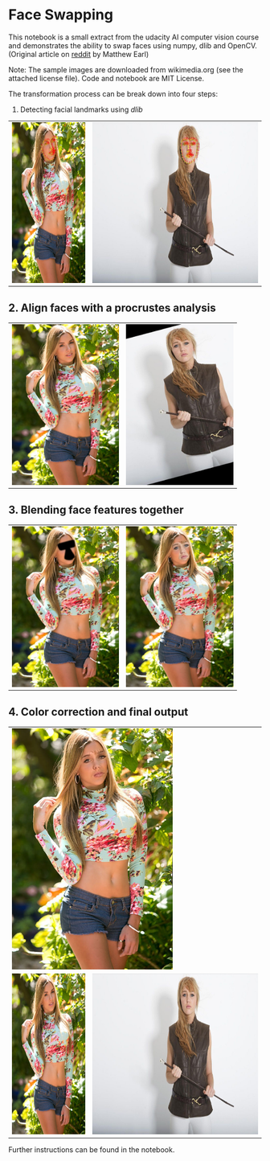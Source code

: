 # Face Swapping

This notebook is a small extract from the udacity AI computer vision course and demonstrates the ability to swap faces using numpy, dlib and OpenCV. (Original article on [reddit](https://www.reddit.com/r/programming/comments/3f591x/so_i_wrote_a_script_that_swaps_peoples_faces_in/) by Matthew Earl)

Note: The sample images are downloaded from wikimedia.org (see the attached license file). Code and notebook are MIT License.

The transformation process can be break down into four steps:

1. Detecting facial landmarks using _dlib_

<table><tr><td><img src="./generated/annotated_Andrea_V.jpg" alt="annotated sample 1" style="height: 320px;"/></td>
<td><img src="./generated/annotated_The_Equestrian_Session.jpg" alt="annotated sample 2" style="height: 320px;"/></td></tr></table>

## 2. Align faces with a procrustes analysis

<table><tr><td><img src="./Andrea_V.jpg" alt="annotated sample 1" style="height: 320px;"/></td>
<td><img src="./generated/warped_The_Equestrian_Session.jpg" alt="annotated sample 2" style="height: 320px;"/></td></tr></table>

## 3. Blending face features together

<table><tr><td><img src="./generated/masked_Andrea_V.jpg" alt="masked sample 1" style="height: 320px;"/></td>
<td><img src="./generated/combined_Andrea_V.jpg" alt="merged face sample 1" style="height: 320px;"/></td></tr></table>

## 4. Color correction and final output

<table><tr><td colspan=2><img src="./generated/final_Andrea_V.jpg" alt="final face sample 1" style="height: 480px;"/></td></tr><tr><td><img src="./Andrea_V.jpg" alt="original sample 1" style="height: 320px;"/></td>
<td><img src="./The_Equestrian_Session.jpg" alt="original sample 2" style="height: 320px;"/></td></tr></table>

Further instructions can be found in the notebook.